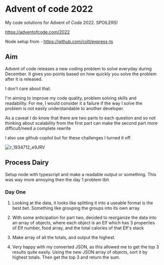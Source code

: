 # Advent of code 2022

My code solutions for Advent of Code 2022. SPOILERS!

https://adventofcode.com/2022

Node setup from - https://github.com/colt/express-ts

## Aim

Advent of code releases a new coding problem to solve everyday during December. It gives you points based on how quickly you solve the problem after it is released.

I don't care about that.

I'm aiming to improve my code quality, problem solving skills and readability. For me, I would consider it a failure if the way I solve the problem is not easily understandable to another developer.

As a caveat I do know that there are two parts to each question and so not thinking about scalability from the first part can make the second part more difficult/need a complete rewrite

I also use github copilot but for these challenges I turned it off.

![r_1934712_e9JRV](https://user-images.githubusercontent.com/14803518/205957807-16ef2491-75ca-43b2-9fa0-47330840ecf2.jpg)

## Process Dairy

Setup node with typescript and make a readable output or something. This was way more annoying then the day 1 problem tbh

### Day One

1. Looking at the data, it looks like splitting it into a useable format is the best bet. Something like grouping the groups into its own array.
2. With some anticipation for part two, decided to reorganize the data into an array of objects, where each object is an Elf which has 3 properties of Elf number, food array, and the total calories of that Elf's stack
3. Make array of all the totals, and output the highest.

4. Very happy with my converted JSON, as this allowed me to get the top 3 results quite easily. Using the new JSON array of objects, sort it by highest totals. Then get the top 3 and return the sum.
